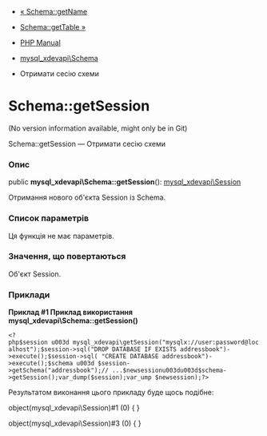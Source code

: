 - [« Schema::getName](mysql-xdevapi-schema.getname.md)
- [Schema::getTable »](mysql-xdevapi-schema.gettable.md)

- [PHP Manual](index.md)
- [mysql_xdevapi\Schema](class.mysql-xdevapi-schema.md)
- Отримати сесію схеми

# Schema::getSession

(No version information available, might only be in Git)

Schema::getSession — Отримати сесію схеми

### Опис

public **mysql_xdevapi\Schema::getSession**():
[mysql_xdevapi\Session](class.mysql-xdevapi-session.md)

Отримання нового об'єкта Session із Schema.

### Список параметрів

Ця функція не має параметрів.

### Значення, що повертаються

Об'єкт Session.

### Приклади

**Приклад #1 Приклад використання
**mysql_xdevapi\Schema::getSession()****

` <?php$session u003d mysql_xdevapi\getSession("mysqlx://user:password@localhost");$session->sql("DROP DATABASE IF EXISTS addressbook")->execute();$session->sql( "CREATE DATABASE addressbook")->execute();$schema u003d $session->getSchema("addressbook");// ...$newsessionu003du003d$schema->getSession();var_dump($session);var_ump $newsession);?> `

Результатом виконання цього прикладу буде щось подібне:

object(mysql_xdevapi\Session)#1 (0) {
}

object(mysql_xdevapi\Session)#3 (0) {
}

